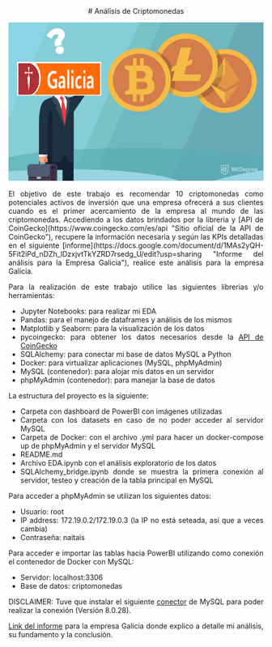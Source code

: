 <div style="text-align: center;">
# Análisis de Criptomonedas
</div>

![imagen animada Galicia duda sobre criptomonedas](galicia_duda_imagen_readme.png)

<div style="text-align: justify;">
El objetivo de este trabajo es recomendar 10 criptomonedas como potenciales activos de inversión que una empresa ofrecerá a sus clientes cuando es el primer acercamiento de la empresa al mundo de las criptomonedas. Accediendo a los datos brindados por la libreria y [API de CoinGecko](https://www.coingecko.com/es/api "Sitio oficial de la API de CoinGecko"), recupere la información necesaria y según las KPIs detalladas en el siguiente [informe](https://docs.google.com/document/d/1MAs2yQH-5Fit2iPd_nDZh_lDzxjvtTkYZRD7rsedg_U/edit?usp=sharing "Informe del análisis para la Empresa Galicia"), realice este análisis para la empresa Galicia.

Para la realización de este trabajo utilice las siguientes librerias y/o herramientas:

* Jupyter Notebooks: para realizar mi EDA
* Pandas: para el manejo de dataframes y análisis de los mismos
* Matplotlib y Seaborn: para la visualización de los datos
* pycoingecko: para obtener los datos necesarios desde la [API de CoinGecko](https://www.coingecko.com/es/api "Sitio oficial de la API de CoinGecko")
* SQLAlchemy: para conectar mi base de datos MySQL a Python
* Docker: para virtualizar aplicaciones (MySQL, phpMyAdmin)
* MySQL (contenedor): para alojar mis datos en un servidor
* phpMyAdmin (contenedor): para manejar la base de datos

La estructura del proyecto es la siguiente:

* Carpeta con dashboard de PowerBI con imágenes utilizadas
* Carpeta con los datasets en caso de no poder acceder al servidor MySQL
* Carpeta de Docker: con el archivo .yml para hacer un docker-compose up de phpMyAdmin y el servidor MySQL
* README.md
* Archivo EDA.ipynb con el análisis exploratorio de los datos
* SQLAlchemy_bridge.ipynb donde se muestra la primera conexión al servidor, testeo y creación de la tabla principal en MySQL

Para acceder a phpMyAdmin se utilizan los siguientes datos:

* Usuario: root
* IP address: 172.19.0.2/172.19.0.3 (la IP no está seteada, así que a veces cambia)
* Contraseña: naitais

Para acceder e importar las tablas hacia PowerBI utilizando como conexión el contenedor de Docker con MySQL:

* Servidor: localhost:3306
* Base de datos: criptomonedas

DISCLAIMER: Tuve que instalar el siguiente [conector](https://downloads.mysql.com/archives/c-net/ "Conector para MySQL") de MySQL para poder realizar la conexión (Versión 8.0.28).

[Link del informe](https://docs.google.com/document/d/1MAs2yQH-5Fit2iPd_nDZh_lDzxjvtTkYZRD7rsedg_U/edit?usp=sharing "Informe del análisis para la Empresa Galicia") para la empresa Galicia donde explico a detalle mi análisis, su fundamento y la conclusión.
</div>






